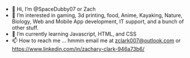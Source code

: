 - 👋 Hi, I’m @SpaceDubby07 or Zach
- 👀 I’m interested in gaming, 3d printing, food, Anime, Kayaking, Nature, Biology, Web and Mobile App development, IT support, and a bunch of other stuff.
- 🌱 I’m currently learning Javascript, HTML, and CSS
- 📫 How to reach me ... hmmm email me at zclark007@outlook.com or https://www.linkedin.com/in/zachary-clark-946a73b6/

<!---
SpaceDubby07/SpaceDubby07 is a ✨ special ✨ repository because its `README.md` (this file) appears on your GitHub profile.
You can click the Preview link to take a look at your changes.
--->
